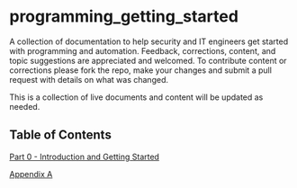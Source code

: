 # programming_getting_started
A collection of documentation to help security and IT engineers get started with programming and automation. Feedback, corrections, content, and topic suggestions are appreciated and welcomed. To contribute content or corrections please fork the repo, make your changes and submit a pull request with details on what was changed.

This is a collection of live documents and content will be updated as needed.

## Table of Contents

[Part 0 - Introduction and Getting Started](part0/README.md)

[Appendix A](appendixA/README.md)
